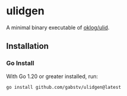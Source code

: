 # ulidgen

A minimal binary executable of [oklog/ulid](https://github.com/oklog/ulid).

## Installation

### Go Install

With Go 1.20 or greater installed, run:

```sh
go install github.com/gabstv/ulidgen@latest
```
